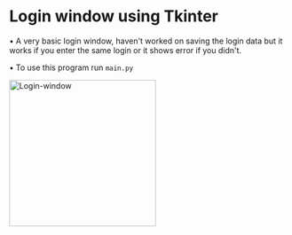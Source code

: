 # Login window using Tkinter

• A very basic login window, haven't worked on saving the login data but it works if you enter the same login or it shows error if you didn't.

• To use this program run ```main.py```

<img width="264" alt="Login-window" src="https://user-images.githubusercontent.com/88197438/136839404-9632869e-8406-4d6b-b160-056fe0050ffa.PNG">
